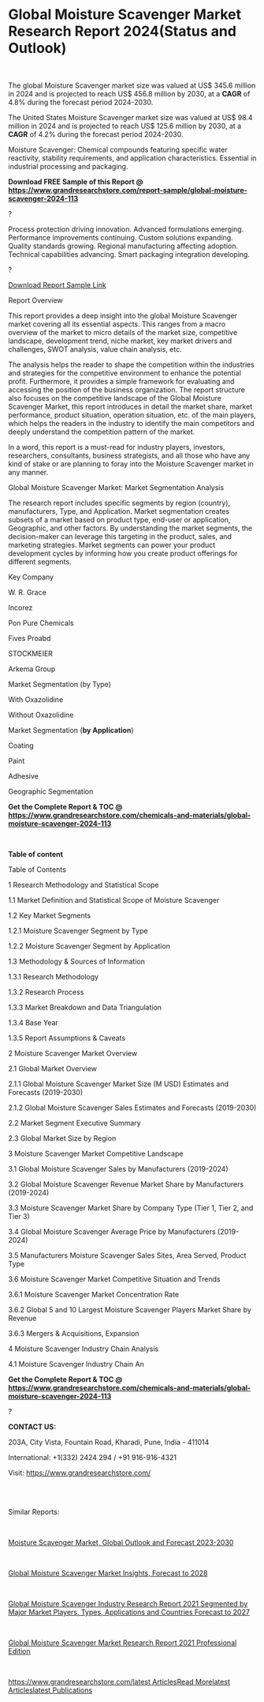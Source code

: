 <h1>Global Moisture Scavenger Market Research Report 2024(Status and Outlook)</h1><br/><p>The global Moisture Scavenger market size was valued at US$ 345.6 million in 2024 and is projected to reach US$ 456.8 million by 2030, at a <strong>CAGR</strong> of 4.8% during the forecast period 2024-2030.</p>
 
 
 
 <p>The United States Moisture Scavenger market size was valued at US$ 98.4 million in 2024 and is projected to reach US$ 125.6 million by 2030, at a <strong>CAGR</strong> of 4.2% during the forecast period 2024-2030.</p>
 
 
 
 <p>Moisture Scavenger: Chemical compounds featuring specific water reactivity, stability requirements, and application characteristics. Essential in industrial processing and packaging.</p>
 
 
 
 <div><b>Download FREE Sample of this Report @ <a href="https://www.grandresearchstore.com/report-sample/global-moisture-scavenger-2024-113">https://www.grandresearchstore.com/report-sample/global-moisture-scavenger-2024-113</a></b></div>
 
 
 
 <p>? </p>
 
 
 
 <p>Process protection driving innovation. Advanced formulations emerging. Performance improvements continuing. Custom solutions expanding. Quality standards growing. Regional manufacturing affecting adoption. Technical capabilities advancing. Smart packaging integration developing.</p>
 
 
 
 <p>? </p>
 
 
 
 <p><a href="https://www.grandresearchstore.com/mr-admin/report-sample/global-moisture-scavenger-2024-113">Download Report Sample Link</a></p>
 
 
 
 <p>Report Overview</p>
 
 
 
 <p>This report provides a deep insight into the global Moisture Scavenger market covering all its essential aspects. This ranges from a macro overview of the market to micro details of the market size, competitive landscape, development trend, niche market, key market drivers and challenges, SWOT analysis, value chain analysis, etc.</p>
 
 
 
 <p>The analysis helps the reader to shape the competition within the industries and strategies for the competitive environment to enhance the potential profit. Furthermore, it provides a simple framework for evaluating and accessing the position of the business organization. The report structure also focuses on the competitive landscape of the Global Moisture Scavenger Market, this report introduces in detail the market share, market performance, product situation, operation situation, etc. of the main players, which helps the readers in the industry to identify the main competitors and deeply understand the competition pattern of the market.</p>
 
 
 
 <p>In a word, this report is a must-read for industry players, investors, researchers, consultants, business strategists, and all those who have any kind of stake or are planning to foray into the Moisture Scavenger market in any manner.</p>
 
 
 
 <p>Global Moisture Scavenger Market: Market Segmentation Analysis</p>
 
 
 
 <p>The research report includes specific segments by region (country), manufacturers, Type, and Application. Market segmentation creates subsets of a market based on product type, end-user or application, Geographic, and other factors. By understanding the market segments, the decision-maker can leverage this targeting in the product, sales, and marketing strategies. Market segments can power your product development cycles by informing how you create product offerings for different segments.</p>
 
 
 
 <p>Key Company</p>
 
 
 
 <p>W. R. Grace</p>
 
 
 
 <p>Incorez</p>
 
 
 
 <p>Pon Pure Chemicals</p>
 
 
 
 <p>Fives Proabd</p>
 
 
 
 <p>STOCKMEIER</p>
 
 
 
 <p>Arkema Group</p>
 
 
 
 <p>Market Segmentation (by Type)</p>
 
 
 
 <p>With Oxazolidine</p>
 
 
 
 <p>Without Oxazolidine</p>
 
 
 
 <p>Market Segmentation (<strong>by Application</strong>)</p>
 
 
 
 <p>Coating</p>
 
 
 
 <p>Paint</p>
 
 
 
 <p>Adhesive</p>
 
 
 
 <p>Geographic Segmentation</p>
 
 
 
 <div><b>Get the Complete Report & TOC @ <a href="https://www.grandresearchstore.com/chemicals-and-materials/global-moisture-scavenger-2024-113">https://www.grandresearchstore.com/chemicals-and-materials/global-moisture-scavenger-2024-113</a></b></div>
 
 
 
 <p><br />
 
 <b>Table of content</b></p>
 
 
 
 <p>Table of Contents<br />
 
 1 Research Methodology and Statistical Scope<br />
 
 1.1 Market Definition and Statistical Scope of Moisture Scavenger<br />
 
 1.2 Key Market Segments<br />
 
 1.2.1 Moisture Scavenger Segment by Type<br />
 
 1.2.2 Moisture Scavenger Segment by Application<br />
 
 1.3 Methodology & Sources of Information<br />
 
 1.3.1 Research Methodology<br />
 
 1.3.2 Research Process<br />
 
 1.3.3 Market Breakdown and Data Triangulation<br />
 
 1.3.4 Base Year<br />
 
 1.3.5 Report Assumptions & Caveats<br />
 
 2 Moisture Scavenger Market Overview<br />
 
 2.1 Global Market Overview<br />
 
 2.1.1 Global Moisture Scavenger Market Size (M USD) Estimates and Forecasts (2019-2030)<br />
 
 2.1.2 Global Moisture Scavenger Sales Estimates and Forecasts (2019-2030)<br />
 
 2.2 Market Segment Executive Summary<br />
 
 2.3 Global Market Size by Region<br />
 
 3 Moisture Scavenger Market Competitive Landscape<br />
 
 3.1 Global Moisture Scavenger Sales by Manufacturers (2019-2024)<br />
 
 3.2 Global Moisture Scavenger Revenue Market Share by Manufacturers (2019-2024)<br />
 
 3.3 Moisture Scavenger Market Share by Company Type (Tier 1, Tier 2, and Tier 3)<br />
 
 3.4 Global Moisture Scavenger Average Price by Manufacturers (2019-2024)<br />
 
 3.5 Manufacturers Moisture Scavenger Sales Sites, Area Served, Product Type<br />
 
 3.6 Moisture Scavenger Market Competitive Situation and Trends<br />
 
 3.6.1 Moisture Scavenger Market Concentration Rate<br />
 
 3.6.2 Global 5 and 10 Largest Moisture Scavenger Players Market Share by Revenue<br />
 
 3.6.3 Mergers & Acquisitions, Expansion<br />
 
 4 Moisture Scavenger Industry Chain Analysis<br />
 
 4.1 Moisture Scavenger Industry Chain An</p>
 
 
 
 <div><b>Get the Complete Report & TOC @ <a href="https://www.grandresearchstore.com/chemicals-and-materials/global-moisture-scavenger-2024-113">https://www.grandresearchstore.com/chemicals-and-materials/global-moisture-scavenger-2024-113</a></b></div>
 
 
 
 <p>? </p>
 
 
 
 <p><b>CONTACT US:</b><br />
 
 203A, City Vista, Fountain Road, Kharadi, Pune, India - 411014<br />
 
 International: +1(332) 2424 294 / +91 916-916-4321<br />
 
 Visit: <a href="https://www.grandresearchstore.com/">https://www.grandresearchstore.com/</a><br />
 
 <br />
 
 <br />
 
 Similar Reports:<br />
 
 <br />
 
 <a href="https://www.grandresearchstore.com/chemicals-and-materials/global-moisture-scavenger-forecast-2023-2030-474">Moisture Scavenger Market, Global Outlook and Forecast 2023-2030</a><br />
 
 <br />
 
 <a href="https://www.grandresearchstore.com/chemicals-and-materials/global-moisture-scavenger-2028-596">Global Moisture Scavenger Market Insights, Forecast to 2028</a><br />
 
 <br />
 
 <a href="https://www.grandresearchstore.com/chemicals-and-materials/global-moisture-scavenger-segmented-by-major-2021-2027-11">Global Moisture Scavenger Industry Research Report 2021 Segmented by Major Market Players, Types, Applications and Countries Forecast to 2027</a><br />
 
 <br />
 
 <a href="https://www.grandresearchstore.com/chemicals-and-materials/global-moisture-scavenger-2021-134">Global Moisture Scavenger Market Research Report 2021 Professional Edition</a><br />
 
 <br />
 
 <a href="https://gyeongbokgung.com">https://www.grandresearchstore.com/</a><a href="https://hallyeomaritime.com">latest Articles</a><a href="https://jingwansa.com">Read More</a><a href="https://nguoiviet.jp/">latest Articles</a><a href="https://www.intelmarketresearch.com/">latest Publications</a></p>